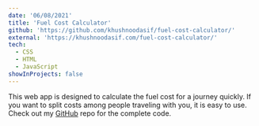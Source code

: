 ```yaml
---
date: '06/08/2021'
title: 'Fuel Cost Calculator'
github: 'https://github.com/khushnoodasif/fuel-cost-calculator/'
external: 'https://khushnoodasif.com/fuel-cost-calculator/'
tech:
  - CSS
  - HTML
  - JavaScript
showInProjects: false
---
```


This web app is designed to calculate the fuel cost for a journey quickly. If you want to split costs among people traveling with you, it is easy to use. Check out my [GitHub](https://github.com/khushnoodasif/fuel-cost-calculator) repo for the complete code.

